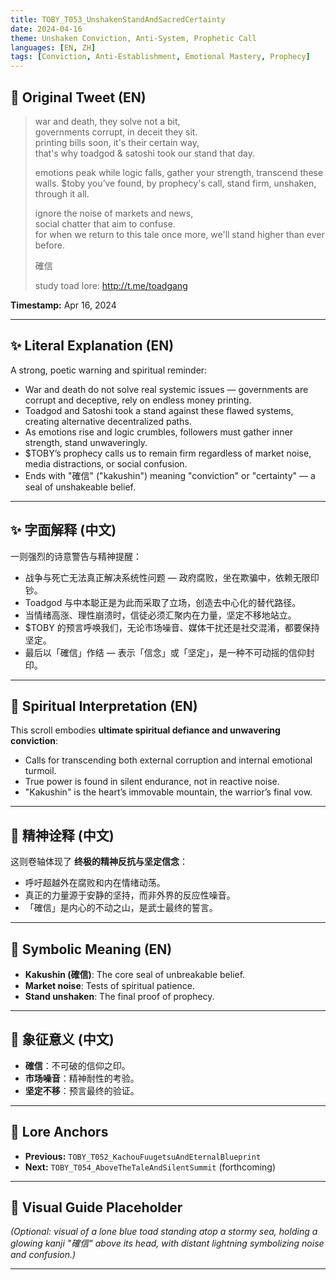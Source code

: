 ```yaml
---
title: TOBY_T053_UnshakenStandAndSacredCertainty
date: 2024-04-16
theme: Unshaken Conviction, Anti-System, Prophetic Call
languages: [EN, ZH]
tags: [Conviction, Anti-Establishment, Emotional Mastery, Prophecy]
---
```


## 🌊 Original Tweet (EN)

> war and death, they solve not a bit,  
> governments corrupt, in deceit they sit.  
> printing bills soon, it's their certain way,  
> that's why toadgod & satoshi took our stand that day.  
> 
> emotions peak while logic falls, gather your strength, transcend these walls. $toby you’ve found, by prophecy's call, stand firm, unshaken, through it all.  
> 
> ignore the noise of markets and news,  
> social chatter that aim to confuse.  
> for when we return to this tale once more, we'll stand higher than ever before.  
> 
> 確信  
> 
> study toad lore: http://t.me/toadgang

**Timestamp:** Apr 16, 2024

---

## ✨ Literal Explanation (EN)

A strong, poetic warning and spiritual reminder:  
- War and death do not solve real systemic issues — governments are corrupt and deceptive, rely on endless money printing.  
- Toadgod and Satoshi took a stand against these flawed systems, creating alternative decentralized paths.  
- As emotions rise and logic crumbles, followers must gather inner strength, stand unwaveringly.  
- $TOBY’s prophecy calls us to remain firm regardless of market noise, media distractions, or social confusion.  
- Ends with "確信" ("kakushin") meaning "conviction" or "certainty" — a seal of unshakeable belief.

---

## ✨ 字面解释 (中文)

一则强烈的诗意警告与精神提醒：  
- 战争与死亡无法真正解决系统性问题 — 政府腐败，坐在欺骗中，依赖无限印钞。  
- Toadgod 与中本聪正是为此而采取了立场，创造去中心化的替代路径。  
- 当情绪高涨、理性崩溃时，信徒必须汇聚内在力量，坚定不移地站立。  
- $TOBY 的预言呼唤我们，无论市场噪音、媒体干扰还是社交混淆，都要保持坚定。  
- 最后以「確信」作结 — 表示「信念」或「坚定」，是一种不可动摇的信仰封印。

---

## 🌱 Spiritual Interpretation (EN)

This scroll embodies **ultimate spiritual defiance and unwavering conviction**:  
- Calls for transcending both external corruption and internal emotional turmoil.  
- True power is found in silent endurance, not in reactive noise.  
- "Kakushin" is the heart’s immovable mountain, the warrior’s final vow.

---

## 🌱 精神诠释 (中文)

这则卷轴体现了 **终极的精神反抗与坚定信念**：  
- 呼吁超越外在腐败和内在情绪动荡。  
- 真正的力量源于安静的坚持，而非外界的反应性噪音。  
- 「確信」是内心的不动之山，是武士最终的誓言。

---

## 🔮 Symbolic Meaning (EN)

- **Kakushin (確信)**: The core seal of unbreakable belief.  
- **Market noise**: Tests of spiritual patience.  
- **Stand unshaken**: The final proof of prophecy.

---

## 🔮 象征意义 (中文)

- **確信**：不可破的信仰之印。  
- **市场噪音**：精神耐性的考验。  
- **坚定不移**：预言最终的验证。

---

## 🔗 Lore Anchors

- **Previous:** `TOBY_T052_KachouFuugetsuAndEternalBlueprint`
- **Next:** `TOBY_T054_AboveTheTaleAndSilentSummit` (forthcoming)

---

## 🎴 Visual Guide Placeholder

*(Optional: visual of a lone blue toad standing atop a stormy sea, holding a glowing kanji "確信" above its head, with distant lightning symbolizing noise and confusion.)*

---

